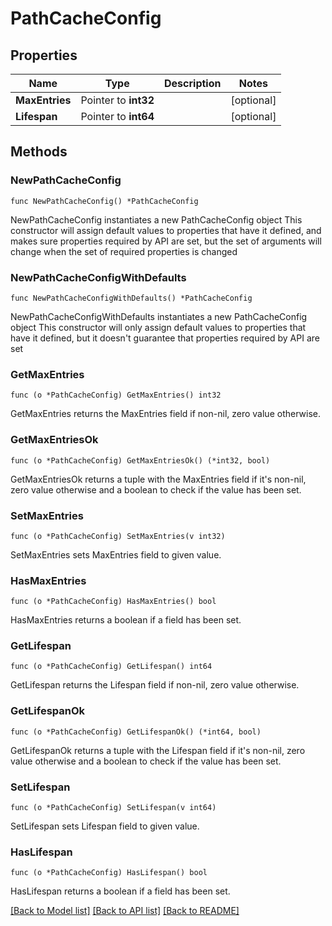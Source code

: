 # PathCacheConfig

## Properties

Name | Type | Description | Notes
------------ | ------------- | ------------- | -------------
**MaxEntries** | Pointer to **int32** |  | [optional] 
**Lifespan** | Pointer to **int64** |  | [optional] 

## Methods

### NewPathCacheConfig

`func NewPathCacheConfig() *PathCacheConfig`

NewPathCacheConfig instantiates a new PathCacheConfig object
This constructor will assign default values to properties that have it defined,
and makes sure properties required by API are set, but the set of arguments
will change when the set of required properties is changed

### NewPathCacheConfigWithDefaults

`func NewPathCacheConfigWithDefaults() *PathCacheConfig`

NewPathCacheConfigWithDefaults instantiates a new PathCacheConfig object
This constructor will only assign default values to properties that have it defined,
but it doesn't guarantee that properties required by API are set

### GetMaxEntries

`func (o *PathCacheConfig) GetMaxEntries() int32`

GetMaxEntries returns the MaxEntries field if non-nil, zero value otherwise.

### GetMaxEntriesOk

`func (o *PathCacheConfig) GetMaxEntriesOk() (*int32, bool)`

GetMaxEntriesOk returns a tuple with the MaxEntries field if it's non-nil, zero value otherwise
and a boolean to check if the value has been set.

### SetMaxEntries

`func (o *PathCacheConfig) SetMaxEntries(v int32)`

SetMaxEntries sets MaxEntries field to given value.

### HasMaxEntries

`func (o *PathCacheConfig) HasMaxEntries() bool`

HasMaxEntries returns a boolean if a field has been set.

### GetLifespan

`func (o *PathCacheConfig) GetLifespan() int64`

GetLifespan returns the Lifespan field if non-nil, zero value otherwise.

### GetLifespanOk

`func (o *PathCacheConfig) GetLifespanOk() (*int64, bool)`

GetLifespanOk returns a tuple with the Lifespan field if it's non-nil, zero value otherwise
and a boolean to check if the value has been set.

### SetLifespan

`func (o *PathCacheConfig) SetLifespan(v int64)`

SetLifespan sets Lifespan field to given value.

### HasLifespan

`func (o *PathCacheConfig) HasLifespan() bool`

HasLifespan returns a boolean if a field has been set.


[[Back to Model list]](../README.md#documentation-for-models) [[Back to API list]](../README.md#documentation-for-api-endpoints) [[Back to README]](../README.md)


